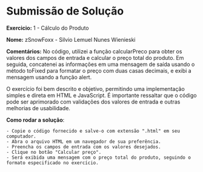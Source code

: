 # Submissão de Solução

**Exercicio:** 1 - Cálculo do Produto

**Nome:** zSnowFoxx - Silvio Lemuel Nunes Wienieski

**Comentários:** 
No código, utilizei a função calcularPreco para obter os valores dos campos de entrada e calcular o preço total do produto. Em seguida, concatenei as informações em uma mensagem de saída usando o método toFixed para formatar o preço com duas casas decimais, e exibi a mensagem usando a função alert.

O exercício foi bem descrito e objetivo, permitindo uma implementação simples e direta em HTML e JavaScript. É importante ressaltar que o código pode ser aprimorado com validações dos valores de entrada e outras melhorias de usabilidade.

**Como rodar a solução**: 

    - Copie o código fornecido e salve-o com extensão ".html" em seu computador.
    - Abra o arquivo HTML em um navegador de sua preferência.
    - Preencha os campos de entrada com os valores desejados.
    - Clique no botão "Calcular preço".
    - Será exibida uma mensagem com o preço total do produto, seguindo o formato especificado no exercício.